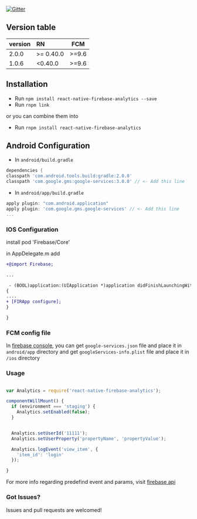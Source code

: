 [![Gitter](https://badges.gitter.im/evollu/react-native-firebase-analytics.svg)](https://gitter.im/evollu/react-native-firebase-analytics?utm_source=badge&utm_medium=badge&utm_campaign=pr-badge)

## Version table
| version | RN        | FCM     |
| ------- |:----------|:-------:|
| 2.0.0   | >= 0.40.0 | >=9.6    |
| 1.0.6   | <0.40.0   | >=9.6    |

## Installation

- Run `npm install react-native-firebase-analytics --save`
- Run `rnpm link`

or you can combine them into
- Run `rnpm install react-native-firebase-analytics`

## Android Configuration

- In `android/build.gradle`
```gradle
dependencies {
classpath 'com.android.tools.build:gradle:2.0.0'
classpath 'com.google.gms:google-services:3.0.0' // <- Add this line
```

- In `android/app/build.gradle`
```gradle
apply plugin: "com.android.application"
apply plugin: 'com.google.gms.google-services' // <- Add this line
...
```


### IOS Configuration

install pod 'Firebase/Core'

in AppDelegate.m add
```diff
+@import Firebase;

...

 - (BOOL)application:(UIApplication *)application didFinishLaunchingWithOptions:(NSDictionary *)launchOptions
{
....
+ [FIRApp configure];
}

}

```


### FCM config file
In [firebase console](https://console.firebase.google.com/), you can get `google-services.json` file and place it in `android/app` directory and get `googleServices-info.plist` file and place it in `/ios` directory

### Usage

```javascript

var Analytics = require('react-native-firebase-analytics');

componentWillMount() {
  if (environment === 'staging') {
    Analytics.setEnabled(false);
  }


  Analytics.setUserId('11111');
  Analytics.setUserProperty('propertyName', 'propertyValue');

  Analytics.logEvent('view_item', {
    'item_id': 'login'
  });

}
```

For more info regarding predefind event and params, visit [firebase api](https://firebase.google.com/docs/reference/android/com/google/firebase/analytics/FirebaseAnalytics.Event#constant-summary)

### Got Issues?
Issues and pull requests are welcomed!
